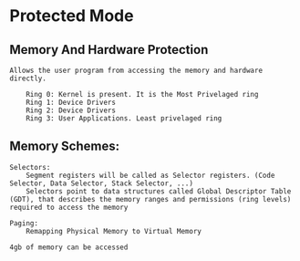 # Protected Mode

## Memory And Hardware Protection

    Allows the user program from accessing the memory and hardware directly.

        Ring 0: Kernel is present. It is the Most Privelaged ring
        Ring 1: Device Drivers
        Ring 2: Device Drivers
        Ring 3: User Applications. Least privelaged ring

## Memory Schemes:

    Selectors: 
        Segment registers will be called as Selector registers. (Code Selector, Data Selector, Stack Selector, ...)
        Selectors point to data structures called Global Descriptor Table (GDT), that describes the memory ranges and permissions (ring levels) required to access the memory

    Paging: 
        Remapping Physical Memory to Virtual Memory

    4gb of memory can be accessed


